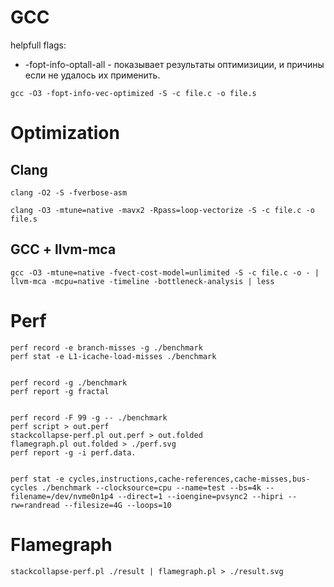 
# GCC

helpfull flags:
  * -fopt-info-optall-all - показывает результаты оптимизиции, и причины если не удалось их применить. 

```
gcc -O3 -fopt-info-vec-optimized -S -c file.c -o file.s
```

# Optimization

## Clang 

```
clang -O2 -S -fverbose-asm 

clang -O3 -mtune=native -mavx2 -Rpass=loop-vectorize -S -c file.c -o file.s
```

## GCC + llvm-mca 

```
gcc -O3 -mtune=native -fvect-cost-model=unlimited -S -c file.c -o - | llvm-mca -mcpu=native -timeline -bottleneck-analysis | less 
```

# Perf

```
perf record -e branch-misses -g ./benchmark
perf stat -e L1-icache-load-misses ./benchmark


perf record -g ./benchmark
perf report -g fractal


perf record -F 99 -g -- ./benchmark
perf script > out.perf
stackcollapse-perf.pl out.perf > out.folded
flamegraph.pl out.folded > ./perf.svg
perf report -g -i perf.data.


perf stat -e cycles,instructions,cache-references,cache-misses,bus-cycles ./benchmark --clocksource=cpu --name=test --bs=4k --filename=/dev/nvme0n1p4 --direct=1 --ioengine=pvsync2 --hipri --rw=randread --filesize=4G --loops=10
```

# Flamegraph

```
stackcollapse-perf.pl ./result | flamegraph.pl > ./result.svg

```





